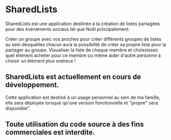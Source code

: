 # SharedLists

SharedLists est une application destinée à la création de listes partagées pour des évènements sociaux tel que Noël principalement.

Créer un groupe avec vos proches pour créer différents groupes de listes au sein desquelles chacun aura la possibilité de créer sa propre liste pour la partager au groupe. Visualiser la liste de chaque membre et choississez quel élément acheter pour ce membre ou même aider d'autre personne à choisir un élément plus onéreux !

## SharedLists est actuellement en cours de développement. 

Cette application est destiné à un usage personnel au sein de ma famille, elle sera déployée lorsque qu'une version fonctionnelle et "propre" sera disponible". 

## Toute utilisation du code source à des fins commerciales est interdite.